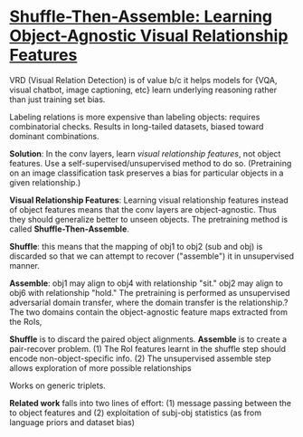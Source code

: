 # [Shuffle-Then-Assemble: Learning Object-Agnostic Visual Relationship Features](https://arxiv.org/pdf/1808.00171.pdf)

VRD (Visual Relation Detection) is of value b/c it helps models for {VQA, visual chatbot, image captioning, etc} learn underlying reasoning rather than just training set bias.

Labeling relations is more expensive than labeling objects: requires combinatorial checks. Results in long-tailed datasets, biased toward dominant combinations.

**Solution**: In the conv layers, learn *visual relationship features*, not object features. Use a self-supervised/unsupervised method to do so. (Pretraining on an image classification task preserves a bias for particular objects in a given relationship.)

**Visual Relationship Features**: Learning visual relationship features instead of object features means that the conv layers are object-agnostic. Thus they should generalize better to unseen objects. The pretraining method is called **Shuffle-Then-Assemble**. 

**Shuffle**: this means that the mapping of obj1 to obj2 (sub and obj) is discarded so that we can attempt to recover ("assemble") it in unsupervised manner.

**Assemble**: obj1 may align to obj4 with relationship "sit." obj2 may align to obj6 with relationship "hold." The pretraining is performed as unsupervised adversarial domain transfer, where the domain transfer is the relationship.? The two domains contain the object-agnostic feature maps extracted from the RoIs,

**Shuffle** is to discard the paired object alignments. **Assemble** is to create a pair-recover problem. (1) The RoI features learnt in the shuffle step should encode non-object-specific info. (2) The unsupervised assemble step allows exploration of more possible relationships

Works on generic triplets.

**Related work** falls into two lines of effort: (1) message passing between the to object features and (2) exploitation of subj-obj statistics (as from language priors and dataset bias)
<!--stackedit_data:
eyJoaXN0b3J5IjpbMTI3NTM0MDI1MiwxNjM4NjI1MTk4LDczNj
Y1ODc0NSwtNTExNTEzNDI3LC0xNDk4NDMxMTI0LDIyMTIwOTU4
NCw0OTEyMzM3NDddfQ==
-->
